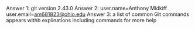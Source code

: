 Answer 1: git version 2.43.0
Answer 2: user.name=Anthony Midkiff user.email=am681823@ohio.edu
Answer 3: a list of common Git commands appears withb explinations including commands for more help
